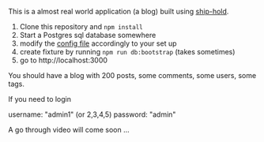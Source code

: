 This is a almost real world application (a blog) built using [ship-hold](https://zorro-del-caribe/ship-hold).

1. Clone this repository and ``npm install``
2. Start a Postgres sql database somewhere
3. modify the [config file]() accordingly to your set up
4. create fixture by running ``npm run db:bootstrap`` (takes sometimes)
5. go to http://localhost:3000

You should have a blog with 200 posts, some comments, some users, some tags.

If you need to login

username: "admin1" (or 2,3,4,5)
password: "admin"

A go through video will come soon ...